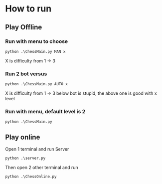 # How to run

## Play Offline

### Run with menu to choose
```
python .\ChessMain.py MAN x
```
X is difficulty from 1 -> 3

### Run 2 bot versus 
```
python .\ChessMain.py AUTO x
```
X is difficulty from 1 -> 3
below bot is stupid, the above one is good with x level

### Run with menu, default level is 2
```
python .\ChessMain.py
```


## Play online
Open 1 terminal and run Server
```
python .\server.py
```

Then open 2 other terminal and run
```
python .\ChessOnline.py